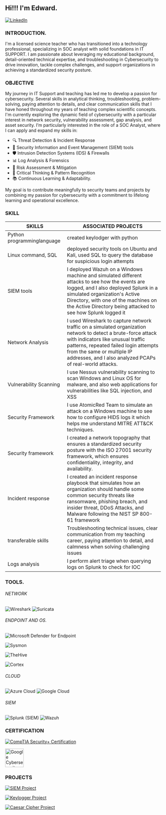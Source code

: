 ## Hi!!! I'm Edward.
[![LinkedIn](https://img.shields.io/badge/LinkedIn-0A66C2?style=for-the-badge&logo=linkedin&logoColor=white)](https://www.linkedin.com/in/mayowa-a-8b523b268)

### INTRODUCTION.
  I'm a licensed science teacher who has transitioned into a technology professional, specializing in SOC analyst with solid foundations in IT SUPPORT.  I am passionate about leveraging my educational background,  detail-oriented technical expertise, and troubleshooting in Cybersecurity to drive innovation, tackle complex challenges, and support organizations in achieving a standardized security posture.

###  OBJECTIVE
My journey in IT Support and teaching has led me to develop a passion for cybersecurity. Several skills in analytical thinking, troubleshooting, problem-solving, paying attention to details, and clear communication skills that I have honed throughout my years of teaching complex scientific concepts. I'm currently exploring the dynamic field of cybersecurity with a particular interest in network security, vulnerability assessment, gap analysis, and asset security. I’m particularly interested in the role of a SOC Analyst, where I can apply and expand my skills in:
- 🔍 Threat Detection & Incident Response
- 🧠 Security Information and Event Management (SIEM) tools
- 🛡️ Intrusion Detection Systems (IDS) & Firewalls
- 📊 Log Analysis & Forensics
- 🔄 Risk Assessment & Mitigation
- 🧩 Critical Thinking & Pattern Recognition
- 📚 Continuous Learning & Adaptability.
  
My goal is to contribute meaningfully to security teams and projects by combining my passion for cybersecurity with a commitment to lifelong learning and operational excellence.

### SKILL
| **SKILLS**                | **ASSOCIATED PROJECTS** |
| -----------------------|---------------------|
|Python programminglanguage|  created keylodger with python |
| Linux command, SQL | deployed security tools on Ubuntu and Kali, used SQL to query the database for suspicious login attempts |
|SIEM tools | I deployed Wazuh on a Windows machine and simulated different attacks to see how the events are logged, and I also deployed Splunk in a simulated organization's Active Directory, with one of the machines on the Active Directory being attacked to see how Splunk logged it|
|Network Analysis | I used Wireshark to capture network traffic on a simulated organization network to detect a brute-force attack with indicators like unusual traffic patterns, repeated failed login attempts from the same or multiple IP addresses, and I also analyzed PCAPs of real-world attacks.|
|Vulnerability Scanning | I use Nessus vulnerability scanning  to scan Windows and Linux OS for malware, and also web applications for vulnerabilities like SQL injection, and XSS | 
|Security Framework| I use AtomicRed Team to simulate an attack on a Windows machine to see how to configure HIDS logs it which helps me understand MITRE ATT&CK techniques.|
|Security framework | I created a network topography that ensures a standardized security posture with the ISO 27001 security framework, which ensures confidentiality, integrity, and availability.|
| Incident response | I created an incident response playbook that simulates how an organization should handle some common security threats like ransomware, phishing breach, and insider threat, DDoS Attacks, and Malware following the NIST SP 800-61 framework
|transferable skills | Troubleshooting technical issues, clear communication from my teaching career, paying attention to detail, and calmness when solving challenging issues|
| Logs analysis | I perform alert triage when querying logs on Splunk to check for IOC |
 
  



### TOOLS.
###### NETWORK
![Wireshark](https://img.shields.io/badge/Wireshark-blue?style=for-the-badge&logo=wireshark&logoColor=white)
![Suricata](https://img.shields.io/badge/Suricata-orange?style=for-the-badge&logo=suricata&logoColor=white)


###### ENDPOINT AND OS.
![Microsoft Defender for Endpoint](https://img.shields.io/badge/Microsoft%20Defender%20for%20Endpoint-Tool-0078D4?style=for-the-badge&logo=microsoft&logoColor=white)


![Sysmon](https://img.shields.io/badge/Sysmon-Gray?logo=windows&logoColor=white)


![TheHive](https://img.shields.io/badge/TheHive-Yellow?logo=apachehive&logoColor=black)


![Cortex](https://img.shields.io/badge/Cortex-Orange?logo=scala&logoColor=white)

###### CLOUD
![Azure Cloud](https://img.shields.io/badge/Azure%20Cloud-0078D4?logo=microsoftazure&logoColor=white)
![Google Cloud](https://img.shields.io/badge/Google%20Cloud-4285F4?logo=googlecloud&logoColor=white)

###### SIEM
![Splunk (SIEM)](https://img.shields.io/badge/Splunk%20-000000?style=for-the-badge&logo=splunk&logoColor=white)
![Wazuh](https://img.shields.io/badge/Wazuh-005C99?style=for-the-badge&logo=wazuh&logoColor=white)


### CERTIFICATION
[![CompTIA Security+ Certification](https://img.shields.io/badge/CompTIA_Security%2B-red)](https://www.credly.com/badges/05f1b132-13c7-418b-a8cb-93b282ddadac)

<a href="https://www.credly.com/badges/43706ea8-ffcf-4982-be1c-67a1925f4874">
  <img src="https://images.credly.com/images/0bf0f2da-a699-4c82-82e2-56dcf1f2e1c7/image.png" alt="Google Cybersecurity Certificate" width="60" height="60">
</a>



### PROJECTS
[![SIEM Project](https://img.shields.io/badge/SIEM--Deployment--for--SOC--Operation-blue?logo=github&logoColor=white)](https://github.com/Mayorb909/SIEM-DEPLOYMENT--FOR-SOC-OPERATION)


[![Keylogger Project](https://img.shields.io/badge/Keylogger--Project-red?logo=github&logoColor=white)](https://github.com/Mayorb909/PRODIGY_CS_04)

[![Caesar Cipher Project](https://img.shields.io/badge/Caesar--Cipher-purple?logo=github&logoColor=white)](https://github.com/Mayorb909/PRODIGY_CS_01)
